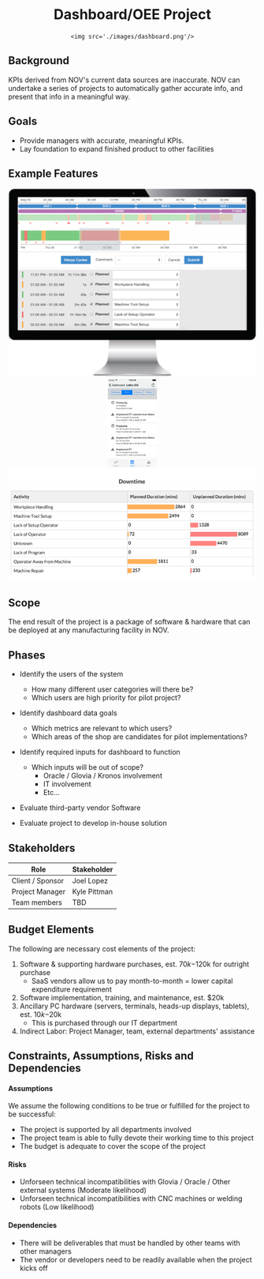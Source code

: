 
<center>
    <h1>Dashboard/OEE Project</h1>

    <img src='./images/dashboard.png'/>
</center>

## Background ##
KPIs derived from NOV's current data sources are inaccurate.
NOV can undertake a series of projects to automatically gather accurate info, and present that info in a meaningful way.

## Goals ##

* Provide managers with accurate, meaningful KPIs.
* Lay foundation to expand finished product to other facilities

## Example Features ##

<center>
    <img src='./images/VIMANA_Screen_3.png' />
    <img src='./images/vimana_mobile.png' style="width: 20%" />
    <img src='./images/downtime.png' />
</center>

## Scope ##
The end result of the project is a package of software & hardware that can be deployed at any manufacturing facility in NOV.

## Phases ##

* Identify the users of the system
    - How many different user categories will there be?
    - Which users are high priority for pilot project?

* Identify dashboard data goals
    - Which metrics are relevant to which users?
    - Which areas of the shop are candidates for pilot implementations?

* Identify required inputs for dashboard to function
    - Which inputs will be out of scope?
        * Oracle / Glovia / Kronos involvement
        * IT involvement
        * Etc...

* Evaluate third-party vendor Software

* Evaluate project to develop in-house solution


## Stakeholders ##
| Role | Stakeholder |
| - | - |
| Client / Sponsor | Joel Lopez |
| Project Manager | Kyle Pittman |
| Team members | TBD |

## Budget Elements ##
The following are necessary cost elements of the project:

1. Software & supporting hardware purchases, est. $70k-$120k for outright purchase
    - SaaS vendors allow us to pay month-to-month = lower capital expenditure requirement
2. Software implementation, training, and maintenance, est. $20k
3. Ancillary PC hardware (servers, terminals, heads-up displays, tablets), est. $10k-$20k
    - This is purchased through our IT department
4. Indirect Labor: Project Manager, team, external departments' assistance


## Constraints, Assumptions, Risks and Dependencies ##

#### Assumptions ####
We assume the following conditions to be true or fulfilled for the project to be successful:

* The project is supported by all departments involved
* The project team is able to fully devote their working time to this project
* The budget is adequate to cover the scope of the project

#### Risks ####
* Unforseen technical incompatibilities with Glovia / Oracle / Other external systems (Moderate likelihood)
* Unforseen technical incompatibilities with CNC machines or welding robots (Low likelihood)

#### Dependencies ####
* There will be deliverables that must be handled by other teams with other managers
* The vendor or developers need to be readily available when the project kicks off

